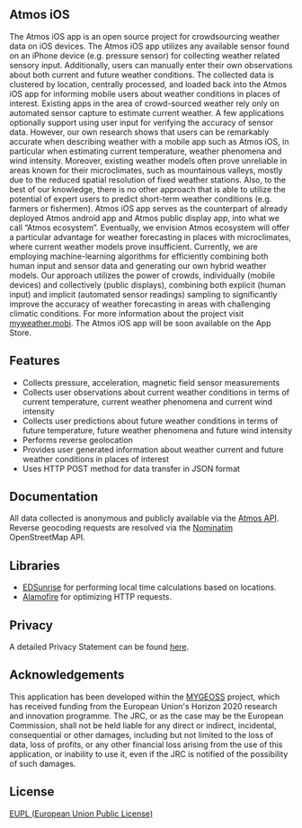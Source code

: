Atmos iOS
---------------
The Atmos iOS app is an open source project for crowdsourcing weather data on iOS devices. The Atmos iOS app utilizes any available sensor found on an iPhone device (e.g. pressure sensor) for collecting weather related sensory input. Additionally, users can manually enter their own observations about both current and future weather conditions. The collected data is clustered by location, centrally processed, and loaded back into the Atmos iOS app for informing mobile users about weather conditions in places of interest. Existing apps in the area of crowd-sourced weather rely only on automated sensor capture to estimate current weather. A few applications optionally support using user input for verifying the accuracy of sensor data. However, our own research shows that users can be remarkably accurate when describing weather with a mobile app such as Atmos iOS, in particular when estimating current temperature, weather phenomena and wind intensity. Moreover, existing weather models often prove unreliable in areas known for their microclimates, such as mountainous valleys, mostly due to the reduced spatial resolution of fixed weather stations. Also, to the best of our knowledge, there is no other approach that is able to utilize the potential of expert users to predict short-term weather conditions (e.g. farmers or fishermen). Atmos iOS app serves as the counterpart of already deployed Atmos android app and Atmos public display app, into what we call “Atmos ecosystem”. Eventually, we envision Atmos ecosystem will offer a particular advantage for weather forecasting in places with microclimates, where current weather models prove insufficient. Currently, we are employing machine-learning algorithms for efficiently combining both human input and sensor data and generating our own hybrid weather models. Our approach utilizes the power of crowds, individually (mobile devices) and collectively (public displays), combining both explicit (human input) and implicit (automated sensor readings) sampling to significantly improve the accuracy of weather forecasting in areas with challenging climatic conditions. For more information about the project visit [myweather.mobi](http://myweather.mobi). The Atmos iOS app will be soon available on the App Store.

Features
---------------
  - Collects pressure, acceleration, magnetic field sensor measurements
  - Collects user observations about current weather conditions in terms of current temperature, current weather phenomena and current wind intensity
  - Collects user predictions about future weather conditions in terms of future temperature, future weather phenomena and future wind intensity
  - Performs reverse geolocation 
  - Provides user generated information about weather current and future weather conditions in places of interest
  - Uses HTTP POST method for data transfer in JSON format

Documentation
---------------
All data collected is anonymous and publicly available via the [Atmos API](http://beja.m-iti.org/web/?q=node/10).
Reverse geocoding requests are resolved via the [Nominatim](http://wiki.openstreetmap.org/wiki/Nominatim) OpenStreetMap API. 

Libraries
---------------
- [EDSunrise](https://github.com/mikereedell/sunrisesunsetlib-java) for performing local time calculations based on locations.
- [Alamofire](https://github.com/Alamofire/Alamofire) for optimizing HTTP requests.

Privacy
---------------
A detailed Privacy Statement can be found [here](http://beja.m-iti.org/web/?q=node/11).

Acknowledgements
---------------
This application has been developed within the [MYGEOSS](http://digitalearthlab.jrc.ec.europa.eu/mygeoss/call.cfm) project, which has received funding from the European Union's Horizon 2020 research and innovation programme. The JRC, or as the case may be the European Commission, shall not be held liable for any direct or indirect, incidental, consequential or other damages, including but not limited to the loss of data, loss of profits, or any other financial loss arising from the use of this application, or inability to use it, even if the JRC is notified of the possibility of such damages.
    
License
---------------
[EUPL (European Union Public License)](https://en.wikipedia.org/wiki/European_Union_Public_Licence)
